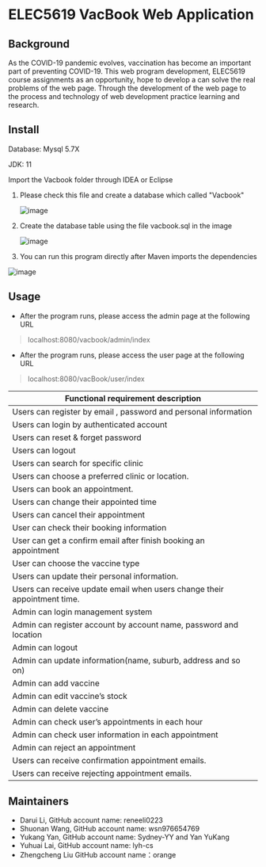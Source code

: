 # ELEC5619 VacBook Web Application

## Background

As the COVID-19 pandemic evolves, vaccination has become an important part of preventing COVID-19. This web program development, ELEC5619 course assignments as an opportunity, hope to develop a can solve the real problems of the web page. Through the development of the web page to the process and technology of web development practice learning and research.  

## Install

Database: Mysql 5.7X

JDK: 11



Import the Vacbook folder through IDEA or Eclipse  

1. Please check this file and create a database which called "Vacbook"

   ![image](https://github.com/reneeli0223/Group45md5/blob/master/src/main/resources/static/readme/image-20211018220842085.png?raw=true)

2. Create the database table using the file vacbook.sql in the image

   ![image](https://github.com/reneeli0223/Group45md5/blob/master/src/main/resources/static/readme/image-20211018214934823.png?raw=true)

3. You can run this program directly after Maven imports the dependencies

![image](https://github.com/reneeli0223/Group45md5/blob/master/src/main/resources/static/readme/image-20211018215916563.png?raw=true)

## Usage

- After the program runs, please access the admin page at the following URL

> localhost:8080/vacbook/admin/index

- After the program runs, please access the user page at the following URL

> localhost:8080/vacBook/user/index



| **Functional requirement description**                       |
| ------------------------------------------------------------ |
| Users can register by email , password and personal information |
| Users can login by authenticated account                     |
| Users can reset & forget password                            |
| Users can logout                                             |
| Users can search for specific clinic                         |
| Users can choose a preferred clinic or location.             |
| Users can book an appointment.                               |
| Users can change their appointed time                        |
| Users can cancel their appointment                           |
| User can check their booking information                     |
| User can get a confirm email after finish booking an appointment |
| User can choose the vaccine type                             |
| Users can update their personal information.                 |
| Users can receive   update email when users change their appointment time. |
| Admin can login management system                            |
| Admin can register account by account name, password and location |
| Admin  can logout                                            |
| Admin can update information(name, suburb, address and so on) |
| Admin can add vaccine                                        |
| Admin can edit vaccine’s stock                               |
| Admin can delete vaccine                                     |
| Admin can check user’s appointments in each hour             |
| Admin can check user information in each appointment         |
| Admin can reject an appointment                              |
| Users can receive confirmation appointment emails.           |
| Users can receive rejecting appointment emails.              |



## Maintainers

- Darui Li, GitHub account name: reneeli0223
- Shuonan Wang, GitHub account name: wsn976654769
- Yukang Yan, GitHub account name: Sydney-YY and Yan YuKang
- Yuhuai Lai, GitHub account name: lyh-cs
- Zhengcheng Liu GitHub account name：orange







